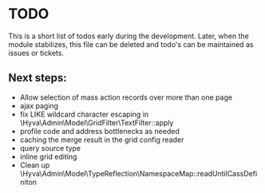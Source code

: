 # TODO

This is a short list of todos early during the development.
Later, when the module stabilizes, this file can be deleted and todo's can be maintained as issues or tickets.

## Next steps:

* Allow selection of mass action records over more than one page
* ajax paging
* fix LIKE wildcard character escaping in
  \Hyva\Admin\Model\GridFilter\TextFilter::apply
* profile code and address bottlenecks as needed
* caching the merge result in the grid config reader
* query source type
* inline grid editing
* Clean up \Hyva\Admin\Model\TypeReflection\NamespaceMap::readUntilCassDefiniton
